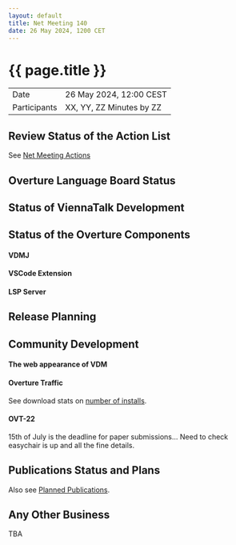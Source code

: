 ```yaml
---
layout: default
title: Net Meeting 140
date: 26 May 2024, 1200 CET
---
```


<script src="https://code.jquery.com/jquery-1.11.1.min.js">
</script>
<script src="/javascripts/edit.js"></script>
<script>setEditButonNm();</script>

# {{ page.title }}

|||
|---|---|
| Date | 26 May 2024, 12:00 CEST |
| Participants | XX, YY, ZZ Minutes by ZZ |


## Review Status of the Action List

See [Net Meeting Actions](https://github.com/overturetool/overturetool.github.io/issues?q=is%3Aopen+is%3Aissue+label%3A%22action+net-meeting%22)


## Overture Language Board Status




## Status of ViennaTalk Development



##  Status of the Overture Components

#### VDMJ



#### VSCode Extension



#### LSP Server

##  Release Planning

##  Community Development

#### The web appearance of VDM 

#### Overture Traffic

See download stats on [number of installs](https://marketplace.visualstudio.com/items?itemName=overturetool.vdm-vscode).

#### OVT-22 

15th  of July is the deadline for paper submissions...
Need to check easychair is up and all the fine details.


##  Publications Status and Plans

Also see [Planned Publications](https://www.overturetool.org/publications/PlannedPublications.html).



##  Any Other Business

TBA


<div id="edit_page_div"></div>

